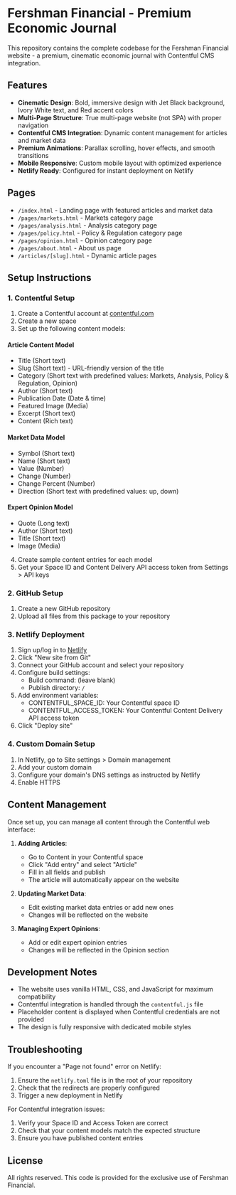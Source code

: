 # Fershman Financial - Premium Economic Journal

This repository contains the complete codebase for the Fershman Financial website - a premium, cinematic economic journal with Contentful CMS integration.

## Features

- **Cinematic Design**: Bold, immersive design with Jet Black background, Ivory White text, and Red accent colors
- **Multi-Page Structure**: True multi-page website (not SPA) with proper navigation
- **Contentful CMS Integration**: Dynamic content management for articles and market data
- **Premium Animations**: Parallax scrolling, hover effects, and smooth transitions
- **Mobile Responsive**: Custom mobile layout with optimized experience
- **Netlify Ready**: Configured for instant deployment on Netlify

## Pages

- `/index.html` - Landing page with featured articles and market data
- `/pages/markets.html` - Markets category page
- `/pages/analysis.html` - Analysis category page
- `/pages/policy.html` - Policy & Regulation category page
- `/pages/opinion.html` - Opinion category page
- `/pages/about.html` - About us page
- `/articles/[slug].html` - Dynamic article pages

## Setup Instructions

### 1. Contentful Setup

1. Create a Contentful account at [contentful.com](https://www.contentful.com/)
2. Create a new space
3. Set up the following content models:

#### Article Content Model
- Title (Short text)
- Slug (Short text) - URL-friendly version of the title
- Category (Short text with predefined values: Markets, Analysis, Policy & Regulation, Opinion)
- Author (Short text)
- Publication Date (Date & time)
- Featured Image (Media)
- Excerpt (Short text)
- Content (Rich text)

#### Market Data Model
- Symbol (Short text)
- Name (Short text)
- Value (Number)
- Change (Number)
- Change Percent (Number)
- Direction (Short text with predefined values: up, down)

#### Expert Opinion Model
- Quote (Long text)
- Author (Short text)
- Title (Short text)
- Image (Media)

4. Create sample content entries for each model
5. Get your Space ID and Content Delivery API access token from Settings > API keys

### 2. GitHub Setup

1. Create a new GitHub repository
2. Upload all files from this package to your repository

### 3. Netlify Deployment

1. Sign up/log in to [Netlify](https://www.netlify.com/)
2. Click "New site from Git"
3. Connect your GitHub account and select your repository
4. Configure build settings:
   - Build command: (leave blank)
   - Publish directory: `/`
5. Add environment variables:
   - CONTENTFUL_SPACE_ID: Your Contentful space ID
   - CONTENTFUL_ACCESS_TOKEN: Your Contentful Content Delivery API access token
6. Click "Deploy site"

### 4. Custom Domain Setup

1. In Netlify, go to Site settings > Domain management
2. Add your custom domain
3. Configure your domain's DNS settings as instructed by Netlify
4. Enable HTTPS

## Content Management

Once set up, you can manage all content through the Contentful web interface:

1. **Adding Articles**:
   - Go to Content in your Contentful space
   - Click "Add entry" and select "Article"
   - Fill in all fields and publish
   - The article will automatically appear on the website

2. **Updating Market Data**:
   - Edit existing market data entries or add new ones
   - Changes will be reflected on the website

3. **Managing Expert Opinions**:
   - Add or edit expert opinion entries
   - Changes will be reflected in the Opinion section

## Development Notes

- The website uses vanilla HTML, CSS, and JavaScript for maximum compatibility
- Contentful integration is handled through the `contentful.js` file
- Placeholder content is displayed when Contentful credentials are not provided
- The design is fully responsive with dedicated mobile styles

## Troubleshooting

If you encounter a "Page not found" error on Netlify:
1. Ensure the `netlify.toml` file is in the root of your repository
2. Check that the redirects are properly configured
3. Trigger a new deployment in Netlify

For Contentful integration issues:
1. Verify your Space ID and Access Token are correct
2. Check that your content models match the expected structure
3. Ensure you have published content entries

## License

All rights reserved. This code is provided for the exclusive use of Fershman Financial.
